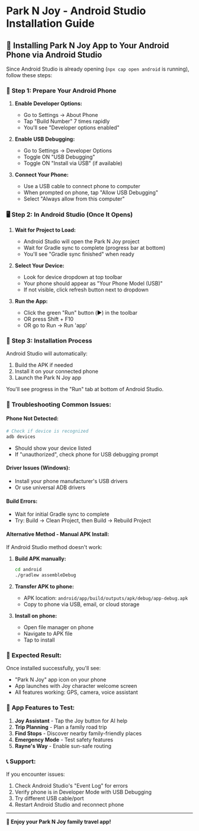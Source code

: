 # Park N Joy - Android Studio Installation Guide

## 🚀 Installing Park N Joy App to Your Android Phone via Android Studio

Since Android Studio is already opening (`npx cap open android` is running), follow these steps:

### 📱 **Step 1: Prepare Your Android Phone**

1. **Enable Developer Options:**
   - Go to Settings → About Phone
   - Tap "Build Number" 7 times rapidly
   - You'll see "Developer options enabled"

2. **Enable USB Debugging:**
   - Go to Settings → Developer Options
   - Toggle ON "USB Debugging"
   - Toggle ON "Install via USB" (if available)

3. **Connect Your Phone:**
   - Use a USB cable to connect phone to computer
   - When prompted on phone, tap "Allow USB Debugging"
   - Select "Always allow from this computer"

### 🖥️ **Step 2: In Android Studio (Once It Opens)**

1. **Wait for Project to Load:**
   - Android Studio will open the Park N Joy project
   - Wait for Gradle sync to complete (progress bar at bottom)
   - You'll see "Gradle sync finished" when ready

2. **Select Your Device:**
   - Look for device dropdown at top toolbar
   - Your phone should appear as "Your Phone Model (USB)"
   - If not visible, click refresh button next to dropdown

3. **Run the App:**
   - Click the green "Run" button (▶️) in the toolbar
   - OR press Shift + F10
   - OR go to Run → Run 'app'

### 📲 **Step 3: Installation Process**

Android Studio will automatically:
1. Build the APK if needed
2. Install it on your connected phone
3. Launch the Park N Joy app

You'll see progress in the "Run" tab at bottom of Android Studio.

### 🔧 **Troubleshooting Common Issues:**

#### **Phone Not Detected:**
```bash
# Check if device is recognized
adb devices
```
- Should show your device listed
- If "unauthorized", check phone for USB debugging prompt

#### **Driver Issues (Windows):**
- Install your phone manufacturer's USB drivers
- Or use universal ADB drivers

#### **Build Errors:**
- Wait for initial Gradle sync to complete
- Try: Build → Clean Project, then Build → Rebuild Project

#### **Alternative Method - Manual APK Install:**
If Android Studio method doesn't work:

1. **Build APK manually:**
   ```bash
   cd android
   ./gradlew assembleDebug
   ```

2. **Transfer APK to phone:**
   - APK location: `android/app/build/outputs/apk/debug/app-debug.apk`
   - Copy to phone via USB, email, or cloud storage

3. **Install on phone:**
   - Open file manager on phone
   - Navigate to APK file
   - Tap to install

### 📱 **Expected Result:**

Once installed successfully, you'll see:
- "Park N Joy" app icon on your phone
- App launches with Joy character welcome screen
- All features working: GPS, camera, voice assistant

### 🎯 **App Features to Test:**

1. **Joy Assistant** - Tap the Joy button for AI help
2. **Trip Planning** - Plan a family road trip
3. **Find Stops** - Discover nearby family-friendly places
4. **Emergency Mode** - Test safety features
5. **Rayne's Way** - Enable sun-safe routing

### 📞 **Support:**

If you encounter issues:
1. Check Android Studio's "Event Log" for errors
2. Verify phone is in Developer Mode with USB Debugging
3. Try different USB cable/port
4. Restart Android Studio and reconnect phone

---

**🎉 Enjoy your Park N Joy family travel app!**